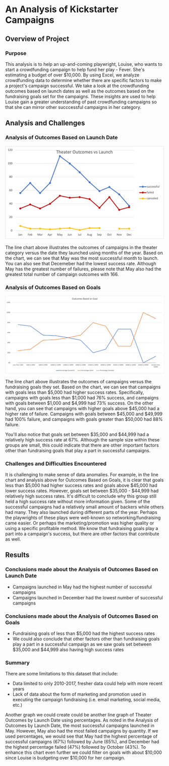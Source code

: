 # An Analysis of Kickstarter Campaigns

## Overview of Project

### Purpose

This analysis is to help an up-and-coming playwright, Louise, who wants to start a crowdfunding campaign to help fund her play - Fever. She's estimating a budget of over $10,000. By using Excel, we analyze crowdfunding data to determine whether there are specific factors to make a project's campaign successful. We take a look at the crowdfunding outcomes based on launch dates as well as the outcomes based on the fundraising goals set for the campaigns. These insights are used to help Louise gain a greater understanding of past crowdfunding campaigns so that she can mirror other succcessful campaigns in her category. 

## Analysis and Challenges

### Analysis of Outcomes Based on Launch Date

![Theater_Outcomes_vs_Launch.png](https://github.com/alexhuynh0530/kickstarter-analysis/blob/main/resources/Theater_Outcomes_vs_Launch.png)

The line chart above illustrates the outcomes of campaigns in the theater category versus the date they launched using months of the year. Based on the chart, we can see that May was the most successful month to launch. You can also see that Decemeber had the lowest success rate. Although May has the greatest number of failures, please note that May also had the greatest total number of campaign outcomes with 166.

### Analysis of Outcomes Based on Goals

![Outcomes_vs_Goals.png](https://github.com/alexhuynh0530/kickstarter-analysis/blob/main/resources/Outcomes_vs_Goals.png)

The line chart above illustrates the outcomes of campaigns versus the fundraising goals they set. Based on the chart, we can see that campaigns with goals less than $5,000 had higher success rates. Specifically, campaigns with goals less than $1,000 had 76% success, and campaigns with goals between $1,000 and $4,999 had 73% success. On the other hand, you can see that campaigns with higher goals above $45,000 had a higher rate of failure. Campaigns with goals between $45,000 and $49,999 had 100% failure, and campaigns with goals greater than $50,000 had 88% failure.

You'll also notice that goals set between $35,000 and $44,999 had a relatively high success rate at 67%. Although the sample size within these groups are small, this could indicate that there are other important factors other than fundraising goals that play a part in successful campaigns.

### Challenges and Difficulties Encountered

It is challenging to make sense of data anomalies. For example, in the line chart and analysis above for Outcomes Based on Goals, it is clear that goals less than $5,000 had higher success rates and goals above $45,000 had lower success rates. However, goals set between $35,000 - $44,999 had relatively high success rates. It's difficult to conclude why this group still held a high success rate without more information given. Some of the successful campaigns had a relatively small amount of backers while others had many. They also launched during different parts of the year. Perhaps the playwrights of these plays were well-known so networking/fundraising came easier. Or perhaps the marketing/promotion was higher quality or using a specific profitable method. We know that fundraising goals play a part into a campaign's success, but there are other factors that contribute as well. 

## Results

### Conclusions made about the Analysis of Outcomes Based on Launch Date

- Campaigns launched in May had the highest number of successful campaigns
- Campaigns launched in December had the lowest number of successful campaigns

### Conclusions made about the Analysis of Outcomes Based on Goals

- Fundraising goals of less than $5,000 had the highest success rates
- We could also conclude that other factors other than fundraising goals play a part in a successful campaign as we saw goals set between $35,000 and $44,999 also having high success rates

### Summary

There are some limitations to this dataset that include:

- Data limited to only 2010-2017, fresher data could help with more recent years
- Lack of data about the form of marketing and promotion used in executing the campaign fundraising (i.e. email marketing, social media, etc.)

Another graph we could create could be another line graph of Theater Outcomes by Launch Date using percentages. As noted in the Analysis of Outcomes by Launch Date, the most successful campaigns launched in May. However, May also had the most failed campaigns by quantity. If we used percentages, we would see that May had the highest percentage of successful campaigns (67%) followed by June (65%), and December had the highest percentage failed (47%) followed by October (43%). To enhance this chart even further we could filter on goals with about $10,000 since Louise is budgeting over $10,000 for her campaign.
